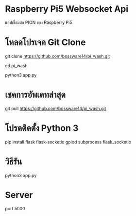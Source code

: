 # Raspberry Pi5 Websocket Api
แอปเชื่อมต่อ PION ของ Raspberry Pi5

# โหลดโปรเจค Git Clone
git clone https://github.com/bossware14/pi_wash.git

cd pi_wash

python3 app.py
# เชคการอัพเดทล่าสุด
 git pull https://github.com/bossware14/pi_wash.git
 
# โปรดติดตั้ง Python 3
pip install flask flask-socketio gpiod subprocess flask_socketio

# วิธีรัน
python3 app.py

# Server
port 5000
